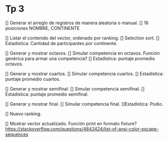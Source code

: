 # Tp 3

[] Generar el arreglo de registros de manera aleatoria o manual.
    [] 16 posiciones
        NOMBRE, CONTINENTE

[] Listar el contenido del vector, ordenado por ranking.
    [] Selection sort.
    [] Estadística: Cantidad de participantes por continente.

[] Generar y mostrar octavos.
    [] Simular competencia en octavos.
    Función genérica para armar una competencia?
    [] Estadística: puntaje promedio octavos.

[] Generar y mostrar cuartos.
    [] Simular competencia cuartos.
    [] Estadística: puntaje promedio cuartos.

[] Generar y mostrar semifinal.
    [] Simular competencia semifinal.
    [] Estadística: puntaje promedio semifinal.

[] Generar y mostrar final.
    [] Simular competencia final.
    []Estadística: Podio.

[] Nuevo ranking.

[] Mostrar vector actualizado.
    Función print en formato fixture?
    https://stackoverflow.com/questions/4842424/list-of-ansi-color-escape-sequences
